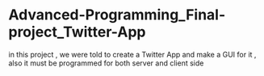 # Advanced-Programming_Final-project_Twitter-App
in this project , we were told to create a Twitter App and make a GUI for it , also it must be programmed for both server and client side
